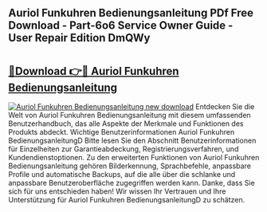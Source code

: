 ## Auriol Funkuhren Bedienungsanleitung PDf Free Download - Part-6o6 Service Owner Guide - User Repair Edition DmQWy

# <h2><a href="http://df27hz.blite.top/?on=Auriol+Funkuhren+Bedienungsanleitung">🔗Download 👉🔴 Auriol Funkuhren Bedienungsanleitung</a></h2>

[![Auriol Funkuhren Bedienungsanleitung new download](https://i.imgur.com/lujVjoI.png)](http://df27hz.blite.top/?on=Auriol+Funkuhren+Bedienungsanleitung)
Entdecken Sie die Welt von Auriol Funkuhren Bedienungsanleitung mit diesem umfassenden Benutzerhandbuch, das alle Aspekte der Merkmale und Funktionen des Produkts abdeckt. Wichtige Benutzerinformationen Auriol Funkuhren BedienungsanleitungD Bitte lesen Sie den Abschnitt Benutzerinformationen für Einzelheiten zur Garantieabdeckung, Registrierungsverfahren, und Kundendienstoptionen. Zu den erweiterten Funktionen von Auriol Funkuhren Bedienungsanleitung gehören Bilderkennung, Sprachbefehle, anpassbare Profile und automatische Backups, auf die alle über die schlanke und anpassbare Benutzeroberfläche zugegriffen werden kann. Danke, dass Sie sich für uns entschieden haben! Wir wissen Ihr Vertrauen und Ihre Unterstützung für Auriol Funkuhren BedienungsanleitungD zu schätzen.
